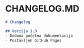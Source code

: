 # CHANGELOG.MD
```markdown
# Changelog

## Verzija 1.0
- Dodana početna dokumentacija
- Postavljen GitHub Pages

